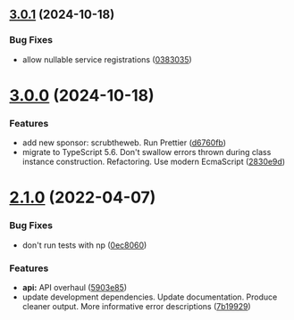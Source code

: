 ## [3.0.1](https://github.com/wessberg/di/compare/v3.0.0...v3.0.1) (2024-10-18)


### Bug Fixes

* allow nullable service registrations ([0383035](https://github.com/wessberg/di/commit/0383035117947e9a8b8f397b28294e81dd088aff))



# [3.0.0](https://github.com/wessberg/di/compare/v2.1.0...v3.0.0) (2024-10-18)


### Features

* add new sponsor: scrubtheweb. Run Prettier ([d6760fb](https://github.com/wessberg/di/commit/d6760fb2a3748a6861c1c40790201cec306b3ee9))
* migrate to TypeScript 5.6. Don't swallow errors thrown during class instance construction. Refactoring. Use modern EcmaScript ([2830e9d](https://github.com/wessberg/di/commit/2830e9d25f5fcf6cb45a76e665dc1970d838926b))



# [2.1.0](https://github.com/wessberg/di/compare/5903e8520730951484bddbeac1759e4a297e9e8c...v2.1.0) (2022-04-07)


### Bug Fixes

* don't run tests with np ([0ec8060](https://github.com/wessberg/di/commit/0ec80603e77c161589fe64bbe265db449d401c41))


### Features

* **api:** API overhaul ([5903e85](https://github.com/wessberg/di/commit/5903e8520730951484bddbeac1759e4a297e9e8c))
* update development dependencies. Update documentation. Produce cleaner output. More informative error descriptions ([7b19929](https://github.com/wessberg/di/commit/7b199295e8d87b83387fc1a2c448fc4431622dfe))



